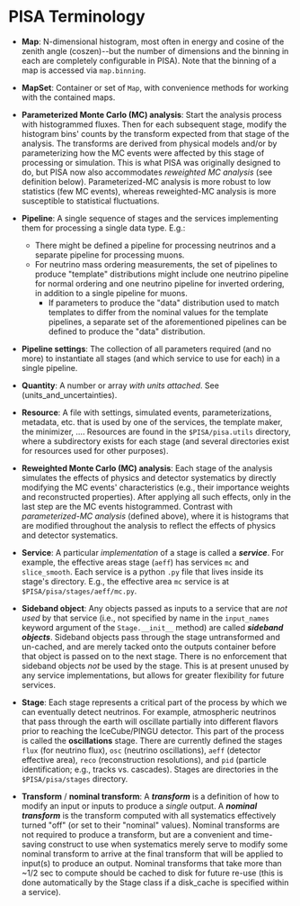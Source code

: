 # PISA Terminology

* **Map**: N-dimensional histogram, most often in energy and cosine of the zenith angle (coszen)--but the number of dimensions and the binning in each are completely configurable in PISA). Note that the binning of a map is accessed via `map.binning`.

* **MapSet**: Container or set of `Map`, with convenience methods for working with the contained maps.

* **Parameterized Monte Carlo (MC) analysis**: Start the analysis process with histogrammed fluxes. Then for each subsequent stage, modify the histogram bins' counts by the transform expected from that stage of the analysis. The transforms are derived from physical models and/or by parameterizing how the MC events were affected by this stage of processing or simulation. This is what PISA was originally designed to do, but PISA now also accommodates *reweighted MC analysis* (see definition below). Parameterized-MC analysis is more robust to low statistics (few MC events), whereas reweighted-MC analysis is more susceptible to statistical fluctuations.

* **Pipeline**: A single sequence of stages and the services implementing them for processing a single data type. E.g.:
  * There might be defined a pipeline for processing neutrinos and a separate pipeline for processing muons.
  * For neutrino mass ordering measurements, the set of pipelines to produce "template" distributions might include one neutrino pipeline for normal ordering and one neutrino pipeline for inverted ordering, in addition to a single pipeline for muons.
    * If parameters to produce the "data" distribution used to match templates to differ from the nominal values for the template pipelines, a separate set of the aforementioned pipelines can be defined to produce the "data" distribution.

* **Pipeline settings**: The collection of all parameters required (and no more) to instantiate all stages (and which service to use for each) in a single pipeline.

* **Quantity**: A number or array *with units attached*. See (units_and_uncertainties).

* **Resource**: A file with settings, simulated events, parameterizations, metadata, etc. that is used by one of the services, the template maker, the minimizer, .... Resources are found in the `$PISA/pisa.utils` directory, where a subdirectory exists for each stage (and several directories exist for resources used for other purposes).

* **Reweighted Monte Carlo (MC) analysis**: Each stage of the analysis simulates the effects of physics and detector systematics by directly modifying the MC events' characteristics (e.g., their importance weights and reconstructed properties). After applying all such effects, only in the last step are the MC events histogrammed. Contrast with *parameterized-MC analysis* (defined above), where it is histograms that are modified throughout the analysis to reflect the effects of physics and detector systematics.

* **Service**: A particular *implementation* of a stage is called a ***service***. For example, the effective areas stage (`aeff`) has services `mc` and `slice_smooth`. Each service is a python `.py` file that lives inside its stage's directory. E.g., the effective area `mc` service is at `$PISA/pisa/stages/aeff/mc.py`.

* **Sideband object**: Any objects passed as inputs to a service that are *not used* by that service (i.e., not specified by name in the `input_names` keyword argument of the `Stage.__init__` method) are called ***sideband objects***. Sideband objects pass through the stage untransformed and un-cached, and are merely tacked onto the outputs container before that object is passed on to the next stage. There is no enforcement that sideband objects *not* be used by the stage. This is at present unused by any service implementations, but allows for greater flexibility for future services.

* **Stage**: Each stage represents a critical part of the process by which we can eventually detect neutrinos. For example, atmospheric neutrinos that pass through the earth will oscillate partially into different flavors prior to reaching the IceCube/PINGU detector. This part of the process is called the **oscillations** stage. There are currently defined the stages `flux` (for neutrino flux), `osc` (neutrino oscillations), `aeff` (detector effective area), `reco` (reconstruction resolutions), and `pid` (particle identification; e.g., tracks vs. cascades). Stages are directories in the `$PISA/pisa/stages` directory.

* **Transform** / **nominal transform**: A ***transform*** is a definition of how to modify an input or inputs to produce a *single* output. A ***nominal transform*** is the transform computed with all systematics effectively turned "off" (or set to their "nominal" values). Nominal transforms are not required to produce a transform, but are a convenient and time-saving construct to use when systematics merely serve to modify some nominal transform to arrive at the final transform that will be applied to input(s) to produce an output. Nominal transforms that take more than ~1/2 sec to compute should be cached to disk for future re-use (this is done automatically by the Stage class if a disk_cache is specified within a service).
